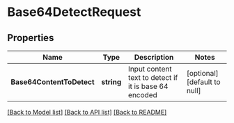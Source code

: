 # Base64DetectRequest

## Properties
Name | Type | Description | Notes
------------ | ------------- | ------------- | -------------
**Base64ContentToDetect** | **string** | Input content text to detect if it is base 64 encoded | [optional] [default to null]

[[Back to Model list]](../README.md#documentation-for-models) [[Back to API list]](../README.md#documentation-for-api-endpoints) [[Back to README]](../README.md)


